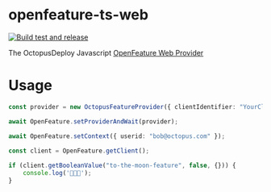 # openfeature-ts-web

[![Build test and release](https://github.com/OctopusDeploy/openfeature-ts/actions/workflows/build-test-release.yml/badge.svg)](https://github.com/OctopusDeploy/openfeature-ts/actions/workflows/build-test-release.yml)

The OctopusDeploy Javascript [OpenFeature Web Provider
](https://openfeature.dev/docs/reference/technologies/client/web/)

# Usage

```ts
const provider = new OctopusFeatureProvider({ clientIdentifier: "YourClientIdentifier" });

await OpenFeature.setProviderAndWait(provider);

await OpenFeature.setContext({ userid: "bob@octopus.com" });

const client = OpenFeature.getClient();
    
if (client.getBooleanValue("to-the-moon-feature", false, {})) {
    console.log('🚀🚀🚀');
}
```
